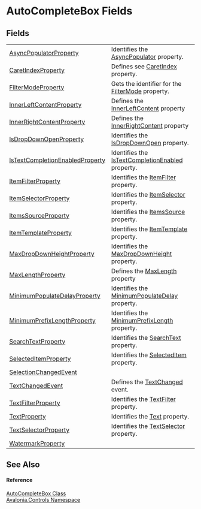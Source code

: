 # AutoCompleteBox Fields




## Fields
<table>
<tr>
<td><a href="F_Avalonia_Controls_AutoCompleteBox_AsyncPopulatorProperty">AsyncPopulatorProperty</a></td>
<td>Identifies the <a href="P_Avalonia_Controls_AutoCompleteBox_AsyncPopulator">AsyncPopulator</a> property.</td>
</tr>
<tr>
<td><a href="F_Avalonia_Controls_AutoCompleteBox_CaretIndexProperty">CaretIndexProperty</a></td>
<td>Defines see <a href="P_Avalonia_Controls_TextBox_CaretIndex">CaretIndex</a> property.</td>
</tr>
<tr>
<td><a href="F_Avalonia_Controls_AutoCompleteBox_FilterModeProperty">FilterModeProperty</a></td>
<td>Gets the identifier for the <a href="P_Avalonia_Controls_AutoCompleteBox_FilterMode">FilterMode</a> property.</td>
</tr>
<tr>
<td><a href="F_Avalonia_Controls_AutoCompleteBox_InnerLeftContentProperty">InnerLeftContentProperty</a></td>
<td>Defines the <a href="P_Avalonia_Controls_AutoCompleteBox_InnerLeftContent">InnerLeftContent</a> property</td>
</tr>
<tr>
<td><a href="F_Avalonia_Controls_AutoCompleteBox_InnerRightContentProperty">InnerRightContentProperty</a></td>
<td>Defines the <a href="P_Avalonia_Controls_AutoCompleteBox_InnerRightContent">InnerRightContent</a> property</td>
</tr>
<tr>
<td><a href="F_Avalonia_Controls_AutoCompleteBox_IsDropDownOpenProperty">IsDropDownOpenProperty</a></td>
<td>Identifies the <a href="P_Avalonia_Controls_AutoCompleteBox_IsDropDownOpen">IsDropDownOpen</a> property.</td>
</tr>
<tr>
<td><a href="F_Avalonia_Controls_AutoCompleteBox_IsTextCompletionEnabledProperty">IsTextCompletionEnabledProperty</a></td>
<td>Identifies the <a href="P_Avalonia_Controls_AutoCompleteBox_IsTextCompletionEnabled">IsTextCompletionEnabled</a> property.</td>
</tr>
<tr>
<td><a href="F_Avalonia_Controls_AutoCompleteBox_ItemFilterProperty">ItemFilterProperty</a></td>
<td>Identifies the <a href="P_Avalonia_Controls_AutoCompleteBox_ItemFilter">ItemFilter</a> property.</td>
</tr>
<tr>
<td><a href="F_Avalonia_Controls_AutoCompleteBox_ItemSelectorProperty">ItemSelectorProperty</a></td>
<td>Identifies the <a href="P_Avalonia_Controls_AutoCompleteBox_ItemSelector">ItemSelector</a> property.</td>
</tr>
<tr>
<td><a href="F_Avalonia_Controls_AutoCompleteBox_ItemsSourceProperty">ItemsSourceProperty</a></td>
<td>Identifies the <a href="P_Avalonia_Controls_AutoCompleteBox_ItemsSource">ItemsSource</a> property.</td>
</tr>
<tr>
<td><a href="F_Avalonia_Controls_AutoCompleteBox_ItemTemplateProperty">ItemTemplateProperty</a></td>
<td>Identifies the <a href="P_Avalonia_Controls_AutoCompleteBox_ItemTemplate">ItemTemplate</a> property.</td>
</tr>
<tr>
<td><a href="F_Avalonia_Controls_AutoCompleteBox_MaxDropDownHeightProperty">MaxDropDownHeightProperty</a></td>
<td>Identifies the <a href="P_Avalonia_Controls_AutoCompleteBox_MaxDropDownHeight">MaxDropDownHeight</a> property.</td>
</tr>
<tr>
<td><a href="F_Avalonia_Controls_AutoCompleteBox_MaxLengthProperty">MaxLengthProperty</a></td>
<td>Defines the <a href="P_Avalonia_Controls_AutoCompleteBox_MaxLength">MaxLength</a> property</td>
</tr>
<tr>
<td><a href="F_Avalonia_Controls_AutoCompleteBox_MinimumPopulateDelayProperty">MinimumPopulateDelayProperty</a></td>
<td>Identifies the <a href="P_Avalonia_Controls_AutoCompleteBox_MinimumPopulateDelay">MinimumPopulateDelay</a> property.</td>
</tr>
<tr>
<td><a href="F_Avalonia_Controls_AutoCompleteBox_MinimumPrefixLengthProperty">MinimumPrefixLengthProperty</a></td>
<td>Identifies the <a href="P_Avalonia_Controls_AutoCompleteBox_MinimumPrefixLength">MinimumPrefixLength</a> property.</td>
</tr>
<tr>
<td><a href="F_Avalonia_Controls_AutoCompleteBox_SearchTextProperty">SearchTextProperty</a></td>
<td>Identifies the <a href="P_Avalonia_Controls_AutoCompleteBox_SearchText">SearchText</a> property.</td>
</tr>
<tr>
<td><a href="F_Avalonia_Controls_AutoCompleteBox_SelectedItemProperty">SelectedItemProperty</a></td>
<td>Identifies the <a href="P_Avalonia_Controls_AutoCompleteBox_SelectedItem">SelectedItem</a> property.</td>
</tr>
<tr>
<td><a href="F_Avalonia_Controls_AutoCompleteBox_SelectionChangedEvent">SelectionChangedEvent</a></td>
<td> </td>
</tr>
<tr>
<td><a href="F_Avalonia_Controls_AutoCompleteBox_TextChangedEvent">TextChangedEvent</a></td>
<td>Defines the <a href="E_Avalonia_Controls_AutoCompleteBox_TextChanged">TextChanged</a> event.</td>
</tr>
<tr>
<td><a href="F_Avalonia_Controls_AutoCompleteBox_TextFilterProperty">TextFilterProperty</a></td>
<td>Identifies the <a href="P_Avalonia_Controls_AutoCompleteBox_TextFilter">TextFilter</a> property.</td>
</tr>
<tr>
<td><a href="F_Avalonia_Controls_AutoCompleteBox_TextProperty">TextProperty</a></td>
<td>Identifies the <a href="P_Avalonia_Controls_AutoCompleteBox_Text">Text</a> property.</td>
</tr>
<tr>
<td><a href="F_Avalonia_Controls_AutoCompleteBox_TextSelectorProperty">TextSelectorProperty</a></td>
<td>Identifies the <a href="P_Avalonia_Controls_AutoCompleteBox_TextSelector">TextSelector</a> property.</td>
</tr>
<tr>
<td><a href="F_Avalonia_Controls_AutoCompleteBox_WatermarkProperty">WatermarkProperty</a></td>
<td> </td>
</tr>
</table>

## See Also


#### Reference
<a href="T_Avalonia_Controls_AutoCompleteBox">AutoCompleteBox Class</a>  
<a href="N_Avalonia_Controls">Avalonia.Controls Namespace</a>  

